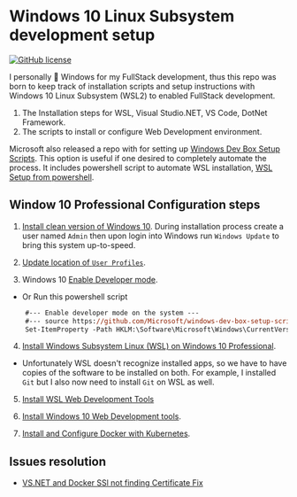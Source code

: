 # Windows 10 Linux Subsystem development setup

[![GitHub license](https://img.shields.io/badge/license-MIT-blue.svg?style=flat-square)](https://raw.githubusercontent.com/kdcllc/win10andwsldev/master/LICENSE)

I personally &#x1F9E1; Windows for my FullStack development, thus this repo was born to keep track of installation scripts and setup instructions with Windows 10 Linux Subsystem (WSL2) to enabled FullStack development.

1. The Installation steps for WSL, Visual Studio.NET, VS Code, DotNet Framework.
2. The scripts to install or configure Web Development environment.

Microsoft also released a repo with for setting up [Windows Dev Box Setup Scripts](https://github.com/Microsoft/windows-dev-box-setup-scripts).
This option is useful if one desired to completely automate the process. It includes powershell script to automate WSL installation,
[WSL Setup from powershell](https://github.com/Microsoft/windows-dev-box-setup-scripts/blob/master/scripts/WSL.ps1).

## Window 10 Professional Configuration steps

1. [Install clean version of Windows 10](https://www.microsoft.com/en-us/software-download/windows10). During installation process create a user named `Admin` then upon login into Windows run `Windows Update` to bring this system up-to-speed.

2. [Update location of `User Profiles`](./win10-move-userprofile.md).

3. Windows 10 [Enable Developer mode](https://docs.microsoft.com/en-us/windows/uwp/get-started/enable-your-device-for-development).

- Or Run this powershell script

```ps
    #--- Enable developer mode on the system ---
    #--- source https://github.com/Microsoft/windows-dev-box-setup-scripts/blob/master/scripts/SystemConfiguration.ps1 ---
    Set-ItemProperty -Path HKLM:\Software\Microsoft\Windows\CurrentVersion\AppModelUnlock -Name AllowDevelopmentWithoutDevLicense -Value 1
```

4. [Install Windows Subsystem Linux (WSL) on Windows 10 Professional](./wsl-install.md).

- Unfortunately WSL doesn't recognize installed apps, so we have to have copies of the software to be installed on both.
For example, I installed `Git` but I also now need to install `Git` on WSL as well.

5. [Install WSL Web Development Tools](./wsl-dev-tools.md)

6. [Install Windows 10 Web Development tools](./win10-dev-tools.md).

6. [Install and Configure Docker with Kubernetes](./win10-docker-kube.md).


## Issues resolution

- [VS.NET and Docker SSl not finding Certificate Fix](./vsnet-docker-ssl-issue.md)